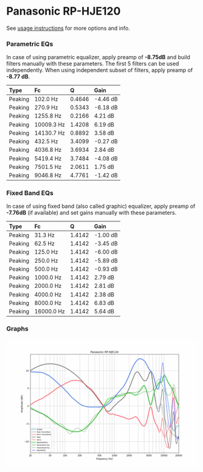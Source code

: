 # Panasonic RP-HJE120
See [usage instructions](https://github.com/jaakkopasanen/AutoEq#usage) for more options and info.

### Parametric EQs
In case of using parametric equalizer, apply preamp of **-8.75dB** and build filters manually
with these parameters. The first 5 filters can be used independently.
When using independent subset of filters, apply preamp of **-8.77 dB**.

| Type    | Fc         |      Q | Gain     |
|:--------|:-----------|:-------|:---------|
| Peaking | 102.0 Hz   | 0.4646 | -4.46 dB |
| Peaking | 270.9 Hz   | 0.5343 | -6.18 dB |
| Peaking | 1255.8 Hz  | 0.2166 | 4.21 dB  |
| Peaking | 10009.3 Hz | 1.4208 | 6.19 dB  |
| Peaking | 14130.7 Hz | 0.8892 | 3.58 dB  |
| Peaking | 432.5 Hz   | 3.4099 | -0.27 dB |
| Peaking | 4036.8 Hz  | 3.6934 | 2.84 dB  |
| Peaking | 5419.4 Hz  | 3.7484 | -4.08 dB |
| Peaking | 7501.5 Hz  | 2.0611 | 1.75 dB  |
| Peaking | 9046.8 Hz  | 4.7761 | -1.42 dB |

### Fixed Band EQs
In case of using fixed band (also called graphic) equalizer, apply preamp of **-7.76dB**
(if available) and set gains manually with these parameters.

| Type    | Fc         |      Q | Gain     |
|:--------|:-----------|:-------|:---------|
| Peaking | 31.3 Hz    | 1.4142 | -1.00 dB |
| Peaking | 62.5 Hz    | 1.4142 | -3.45 dB |
| Peaking | 125.0 Hz   | 1.4142 | -6.00 dB |
| Peaking | 250.0 Hz   | 1.4142 | -5.89 dB |
| Peaking | 500.0 Hz   | 1.4142 | -0.93 dB |
| Peaking | 1000.0 Hz  | 1.4142 | 2.79 dB  |
| Peaking | 2000.0 Hz  | 1.4142 | 2.81 dB  |
| Peaking | 4000.0 Hz  | 1.4142 | 2.38 dB  |
| Peaking | 8000.0 Hz  | 1.4142 | 6.83 dB  |
| Peaking | 16000.0 Hz | 1.4142 | 5.64 dB  |

### Graphs
![](./Panasonic%20RP-HJE120.png)